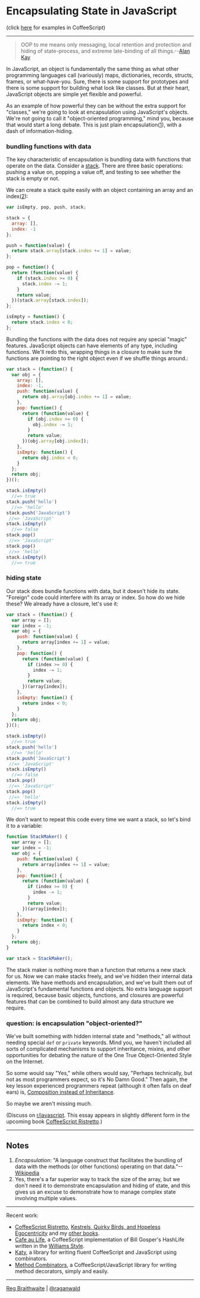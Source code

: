 Encapsulating State in JavaScript
=================================

(click [here](https://github.com/raganwald/homoiconic/blob/master/2012/10/encapsulation.cs.md) for examples in CoffeeScript)

---

> OOP to me means only messaging, local retention and protection and hiding of state-process, and extreme late-binding of all things.--[Alan Kay][oop]

[oop]: http://userpage.fu-berlin.de/~ram/pub/pub_jf47ht81Ht/doc_kay_oop_en

In JavaScript, an object is fundamentally the same thing as what other programming languages call (variously) maps, dictionaries, records, structs, frames, or what-have-you. Sure, there is some support for prototypes and there is some support for building what look like classes. But at their heart, JavaScript objects are simple yet flexible and powerful.

As an example of how powerful they can be without the extra support for "classes," we're going to look at encapsulation using JavaScript's objects. We're not going to call it "object-oriented programming," mind you, because that would start a long debate. This is just plain encapsulation([1](#notes)), with a dash of information-hiding.

### bundling functions with data

The key characteristic of encapsulation is bundling data with functions that operate on the data. Consider a [stack]. There are three basic operations: pushing a value on, popping a value off, and testing to see whether the stack is empty or not.

[stack]: https://en.wikipedia.org/wiki/Stack_(data_structure)

We can create a stack quite easily with an object containing an array and an index([2](#notes)):

```javascript
var isEmpty, pop, push, stack;

stack = {
  array: [],
  index: -1
};

push = function(value) {
  return stack.array[stack.index += 1] = value;
};

pop = function() {
  return (function(value) {
    if (stack.index >= 0) {
      stack.index -= 1;
    }
    return value;
  })(stack.array[stack.index]);
};

isEmpty = function() {
  return stack.index < 0;
};
```
      
Bundling the functions with the data does not require any special "magic" features. JavaScript objects can have elements of any type, including functions. We'll redo this, wrapping things in a closure to make sure the functions are pointing to the right object even if we shuffle things around.:

```javascript
var stack = (function() {
  var obj = {
    array: [],
    index: -1,
    push: function(value) {
      return obj.array[obj.index += 1] = value;
    },
    pop: function() {
      return (function(value) {
        if (obj.index >= 0) {
          obj.index -= 1;
        }
        return value;
      })(obj.array[obj.index]);
    },
    isEmpty: function() {
      return obj.index < 0;
    }
  };
  return obj;
})();

stack.isEmpty()
  //=> true
stack.push('hello')
  //=> 'hello'
stack.push('JavaScript')
 //=> 'JavaScript'
stack.isEmpty()
  //=> false
stack.pop()
 //=> 'JavaScript'
stack.pop()
 //=> 'hello'
stack.isEmpty()
  //=> true
```

### hiding state

Our stack does bundle functions with data, but it doesn't hide its state. "Foreign" code could interfere with its array or index. So how do we hide these? We already have a closure, let's use it:

```javascript
var stack = (function() {
  var array = [];
  var index = -1;
  var obj = {
    push: function(value) {
      return array[index += 1] = value;
    },
    pop: function() {
      return (function(value) {
        if (index >= 0) {
          index -= 1;
        }
        return value;
      })(array[index]);
    },
    isEmpty: function() {
      return index < 0;
    }
  };
  return obj;
})();

stack.isEmpty()
  //=> true
stack.push('hello')
  //=> 'hello'
stack.push('JavaScript')
 //=> 'JavaScript'
stack.isEmpty()
  //=> false
stack.pop()
 //=> 'JavaScript'
stack.pop()
 //=> 'hello'
stack.isEmpty()
  //=> true
```

We don't want to repeat this code every time we want a stack, so let's bind it to a variable:

```javascript
function StackMaker() {
  var array = [];
  var index = -1;
  var obj = {
    push: function(value) {
      return array[index += 1] = value;
    },
    pop: function() {
      return (function(value) {
        if (index >= 0) {
          index -= 1;
        }
        return value;
      })(array[index]);
    },
    isEmpty: function() {
      return index < 0;
    }
  };
  return obj;
}

var stack = StackMaker();
```

The stack maker is nothing more than a function that returns a new stack for us. Now we can make stacks freely, and we've hidden their internal data elements. We have methods and encapsulation, and we've built them out of JavaScript's fundamental functions and objects. No extra language support is required, because basic objects, functions, and closures are powerful features that can be combined to build almost any data structure we require.

### question: is encapsulation "object-oriented?"

We've built something with hidden internal state and "methods," all without needing special `def` or `private` keywords. Mind you, we haven't included all sorts of complicated mechanisms to support inheritance, mixins, and other opportunities for debating the nature of the One True Object-Oriented Style on the Internet.

So some would say "Yes," while others would say, "Perhaps technically, but not as most programmers expect, so it's No Damn Good." Then again, the key lesson experienced programmers repeat (although it often falls on deaf ears) is, [Composition instead of Inheritance](http://www.c2.com/cgi/wiki?CompositionInsteadOfInheritance).

So maybe we aren't missing much.

(Discuss on [r/javascript](http://www.reddit.com/r/javascript/comments/11ysd2/encapsulating_state_in_javascript/). This essay appears in slightly different form in the upcoming book [CoffeeScript Ristretto](http://leanpub.com/coffeescript-ristretto).)

---

Notes
---

1. *Encapsulation*: "A language construct that facilitates the bundling of data with the methods (or other functions) operating on that data."--[Wikipedia]
2. Yes, there's a far superior way to track the size of the array, but we don't need it to demonstrate encapsulation and hiding of state, and this gives us an excuse to demonstrate how to manage complex state involving multiple values.

[Wikipedia]: https://en.wikipedia.org/wiki/Encapsulation_(object-oriented_programming)

---

Recent work:

* [CoffeeScript Ristretto](http://leanpub.com/coffeescript-ristretto), [Kestrels, Quirky Birds, and Hopeless Egocentricity](http://leanpub.com/combinators) and my [other books](http://leanpub.com/u/raganwald).
* [Cafe au Life](http://recursiveuniver.se), a CoffeeScript implementation of Bill Gosper's HashLife written in the [Williams Style](https://github.com/raganwald/homoiconic/blob/master/2011/11/COMEFROM.md).
* [Katy](http://github.com/raganwald/Katy), a library for writing fluent CoffeeScript and JavaScript using combinators.
* [Method Combinators](https://github.com/raganwald/method-combinators), a CoffeeScript/JavaScript library for writing method decorators, simply and easily. 

---

[Reg Braithwaite](http://braythwayt.com) | [@raganwald](http://twitter.com/raganwald)
